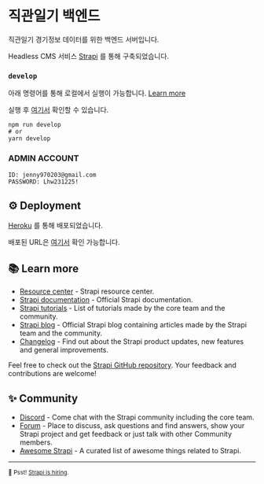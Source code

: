 # 직관일기 백엔드

직관일기 경기정보 데이터를 위한 백엔드 서버입니다.

Headless CMS 서비스 [Strapi](https://strapi.io/) 를 통해 구축되었습니다.

### `develop`

아래 명령어를 통해 로컬에서 실행이 가능합니다. [Learn more](https://docs.strapi.io/dev-docs/cli#strapi-develop)

실행 후 [여기서](http://localhost:1337) 확인할 수 있습니다.

```
npm run develop
# or
yarn develop
```

### ADMIN ACCOUNT

```
ID: jenny970203@gmail.com
PASSWORD: Lhw231225!
```

## ⚙️ Deployment

[Heroku](https://dashboard.heroku.com/apps/match-diary-backend) 를 통해 배포되었습니다.

배포된 URL은 [여기서](https://match-diary-backend-79e304d3a79e.herokuapp.com/) 확인 가능합니다.

## 📚 Learn more

- [Resource center](https://strapi.io/resource-center) - Strapi resource center.
- [Strapi documentation](https://docs.strapi.io) - Official Strapi documentation.
- [Strapi tutorials](https://strapi.io/tutorials) - List of tutorials made by the core team and the community.
- [Strapi blog](https://strapi.io/blog) - Official Strapi blog containing articles made by the Strapi team and the community.
- [Changelog](https://strapi.io/changelog) - Find out about the Strapi product updates, new features and general improvements.

Feel free to check out the [Strapi GitHub repository](https://github.com/strapi/strapi). Your feedback and contributions are welcome!

## ✨ Community

- [Discord](https://discord.strapi.io) - Come chat with the Strapi community including the core team.
- [Forum](https://forum.strapi.io/) - Place to discuss, ask questions and find answers, show your Strapi project and get feedback or just talk with other Community members.
- [Awesome Strapi](https://github.com/strapi/awesome-strapi) - A curated list of awesome things related to Strapi.

---

<sub>🤫 Psst! [Strapi is hiring](https://strapi.io/careers).</sub>
